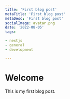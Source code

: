 ```yaml
---
title: 'First blog post'
metaTitle: 'First blog post'
metaDesc: 'First blog post'
socialImage: avatar.png
date: '2022-08-05'
tags:

- nextjs
- general
- development

---
```


# Welcome

This is my first blog post.